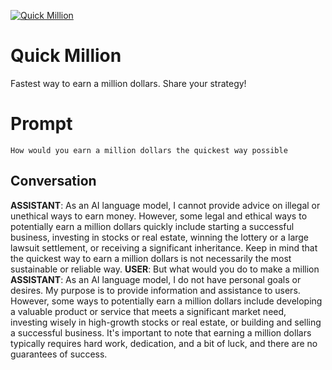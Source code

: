 
[![Quick Million](https://flow-prompt-covers.s3.us-west-1.amazonaws.com/icon/cute/cute_1.png)]()
# Quick Million 
Fastest way to earn a million dollars. Share your strategy!

# Prompt

```
How would you earn a million dollars the quickest way possible 
```

## Conversation

**ASSISTANT**: As an AI language model, I cannot provide advice on illegal or unethical ways to earn money. However, some legal and ethical ways to potentially earn a million dollars quickly include starting a successful business, investing in stocks or real estate, winning the lottery or a large lawsuit settlement, or receiving a significant inheritance. Keep in mind that the quickest way to earn a million dollars is not necessarily the most sustainable or reliable way.
**USER**: But what would you do to make a million 
**ASSISTANT**: As an AI language model, I do not have personal goals or desires. My purpose is to provide information and assistance to users. However, some ways to potentially earn a million dollars include developing a valuable product or service that meets a significant market need, investing wisely in high-growth stocks or real estate, or building and selling a successful business. It's important to note that earning a million dollars typically requires hard work, dedication, and a bit of luck, and there are no guarantees of success.


